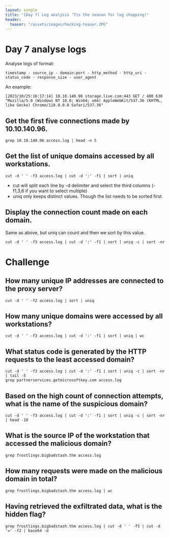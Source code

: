 ```yaml
---
layout: single
title: "[Day 7] Log analysis ‘Tis the season for log chopping!"
header:
  teaser: "/assets/images/hacking-teaser.JPG"
---
```


# Day 7 analyse logs
Analyse logs of format: 

```
timestamp - source_ip - domain:port - http_method - http_uri - status_code - response_size - user_agent
```

An example: 
```
[2023/10/25:16:17:14] 10.10.140.96 storage.live.com:443 GET / 400 630 "Mozilla/5.0 (Windows NT 10.0; Win64; x64) AppleWebKit/537.36 (KHTML, like Gecko) Chrome/118.0.0.0 Safari/537.36"
```

## Get the first five connections made by 10.10.140.96.
```
grep 10.10.140.96 access.log | head -n 5
```

## Get the list of unique domains accessed by all workstations.
```
cut -d ' ' -f3 access.log | cut -d ':' -f1 | sort | uniq
```

- cut will split each line by -d delimiter and select the third columns (-f1,3,6 if you want to select multiple)
- uniq only keeps distinct values. Though the list needs to be sorted first

## Display the connection count made on each domain.
Same as above, but uniq can count and then we sort by this value. 
```
cut -d ' ' -f3 access.log | cut -d ':' -f1 | sort | uniq -c | sort -nr
```


# Challenge

## How many unique IP addresses are connected to the proxy server?
```
cut -d ' ' -f2 access.log | sort | uniq
```

## How many unique domains were accessed by all workstations?
```
cut -d ' ' -f3 access.log | cut -d ':' -f1 | sort | uniq | wc
```

## What status code is generated by the HTTP requests to the least accessed domain?
```
cut -d ' ' -f3 access.log | cut -d ':' -f1 | sort | uniq -c | sort -nr | tail -5
grep partnerservices.getmicrosoftkey.com access.log
```

## Based on the high count of connection attempts, what is the name of the suspicious domain?
```
cut -d ' ' -f3 access.log | cut -d ':' -f1 | sort | uniq -c | sort -nr | head -10
```

## What is the source IP of the workstation that accessed the malicious domain?
```
grep frostlings.bigbadstash.thm access.log
```

## How many requests were made on the malicious domain in total?
```
grep frostlings.bigbadstash.thm access.log | wc
```

## Having retrieved the exfiltrated data, what is the hidden flag?
```
grep frostlings.bigbadstash.thm access.log | cut -d ' ' -f5 | cut -d '=' -f2 | base64 -d
```
